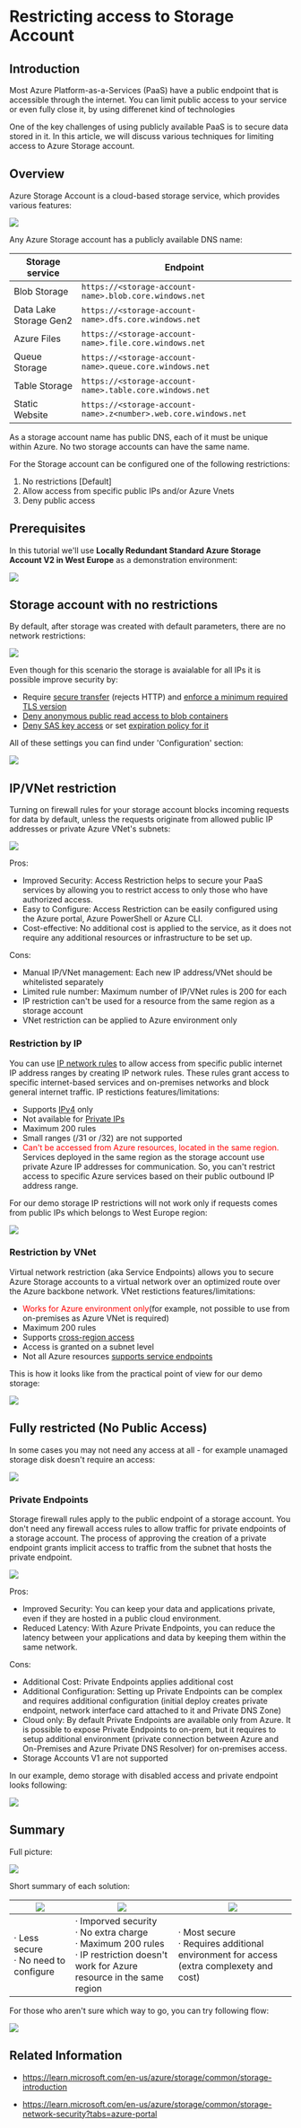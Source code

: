 # Restricting access to Storage Account

## Introduction

Most Azure Platform-as-a-Services (PaaS) have a public endpoint that is accessible through the internet. You can limit public access to your service or even fully close it, by using differenet kind of technologies

One of the key challenges of using publicly available PaaS is to secure data stored in it. In this article, we will discuss various techniques for limiting access to Azure Storage account.

## Overview

Azure Storage Account is a cloud-based storage service, which provides various features:

![](/images/network/storage_classification.png)

Any Azure Storage account has a publicly available DNS name:

| Storage service  |	Endpoint |
| --- | --- |
| Blob Storage 	| `https://<storage-account-name>.blob.core.windows.net` |
| Data Lake Storage Gen2 | `https://<storage-account-name>.dfs.core.windows.net` |
| Azure Files |	`https://<storage-account-name>.file.core.windows.net` |
| Queue Storage | `https://<storage-account-name>.queue.core.windows.net` |
| Table Storage | `https://<storage-account-name>.table.core.windows.net` |
| Static Website | `https://<storage-account-name>.z<number>.web.core.windows.net` |

As a storage account name has public DNS, each of it must be unique within Azure. No two storage accounts can have the same name. 

For the Storage account can be configured one of the following restrictions:

1. No restrictions [Default]
2. Allow access from specific public IPs and/or Azure Vnets
3. Deny public access

## Prerequisites

In this tutorial we'll use **Locally Redundant Standard Azure Storage Account V2 in West Europe** as a demonstration environment:

![](/images/network/storage_v2_example.png)


## Storage account with no restrictions

By default, after storage was created with default parameters, there are no network restrictions:

![](/images/network/storage_net_default.png)

Even though for this scenario the storage is avaialable for all IPs it is possible improve security by:

* Require [secure transfer](https://learn.microsoft.com/en-us/azure/storage/common/storage-require-secure-transfer) (rejects HTTP) and [enforce a minimum required TLS version](https://learn.microsoft.com/en-us/azure/storage/common/transport-layer-security-configure-minimum-version?tabs=portal)
* [Deny anonymous public read access to blob containers](https://learn.microsoft.com/en-us/azure/storage/blobs/anonymous-read-access-prevent?tabs=portal)
* [Deny SAS key access](https://learn.microsoft.com/en-us/azure/storage/common/shared-key-authorization-prevent?tabs=portal) or set [expiration policy for it](https://learn.microsoft.com/en-us/azure/storage/common/sas-expiration-policy?tabs=azure-portal&WT.mc_id=Portal-Microsoft_Azure_Storage)

All of these settings you can find under 'Configuration' section:

![](/images/network/az_storage_sec_conf.png)

## IP/VNet restriction

Turning on firewall rules for your storage account blocks incoming requests for data by default, unless the requests originate from allowed public IP addresses or private Azure VNet's subnets:

![](/images/network/storage_net_limit.png)

Pros: 

* Improved Security: Access Restriction helps to secure your PaaS services by allowing you to restrict access to only those who have authorized access. 
* Easy to Configure: Access Restriction can be easily configured using the Azure portal, Azure PowerShell or Azure CLI. 
* Cost-effective: No additional cost is applied to the service, as it does not require any additional resources or infrastructure to be set up.

Cons: 
* Manual IP/VNet management: Each new IP address/VNet should be whitelisted separately
* Limited rule number: Maximum number of IP/VNet rules is 200 for each
* IP restriction can't be used for a resource from the same region as a storage account
* VNet restriction can be applied to Azure environment only

### Restriction by IP

You can use [IP network rules](https://learn.microsoft.com/en-us/azure/storage/common/storage-network-security?tabs=azure-portal#grant-access-from-an-internet-ip-range) to allow access from specific public internet IP address ranges by creating IP network rules. These rules grant access to specific internet-based services and on-premises networks and block general internet traffic. IP restictions features/limitations:

* Supports [IPv4](https://datatracker.ietf.org/doc/html/rfc791) only
* Not available for [Private IPs](https://datatracker.ietf.org/doc/html/rfc1918#section-3) 
* Maximum 200 rules
* Small ranges (/31 or /32) are not supported
* <span style="color:red">Can't be accessed from Azure resources, located in the same region.</span> Services deployed in the same region as the storage account use private Azure IP addresses for communication. So, you can't restrict access to specific Azure services based on their public outbound IP address range.

For our demo storage IP restrictions will not work  only if requests comes from public IPs which belongs to West Europe region:

![](/images/network/az_strg_rest_01.png)


### Restriction by VNet

Virtual network restriction (aka Service Endpoints) allows you to secure Azure Storage accounts to a virtual network over an optimized route over the Azure backbone network. VNet restictions features/limitations:
* <span style="color:red">Works for Azure environment only</span>(for example, not possible to use from on-premises as Azure VNet is required)
* Maximum 200 rules
* Supports [cross-region access](https://learn.microsoft.com/en-us/azure/storage/common/storage-network-security?tabs=azure-portal#azure-storage-cross-region-service-endpoints)
* Access is granted on a subnet level
* Not all Azure resources [supports service endpoints](https://learn.microsoft.com/en-us/azure/virtual-network/virtual-network-service-endpoints-overview)

This is how it looks like from the practical point of view for our demo storage:

![](/images/network/az_strg_rest_02.png)

## Fully restricted (No Public Access)

In some cases you may not need any access at all - for example unamaged storage disk doesn't require an access:

![](/images/network/storage_disable.png)

### Private Endpoints

Storage firewall rules apply to the public endpoint of a storage account. You don't need any firewall access rules to allow traffic for private endpoints of a storage account. The process of approving the creation of a private endpoint grants implicit access to traffic from the subnet that hosts the private endpoint.

![](/images/network/storage_net_priv_endpoint.png)

Pros: 
* Improved Security: You can keep your data and applications private, even if they are hosted in a public cloud environment. 
* Reduced Latency: With Azure Private Endpoints, you can reduce the latency between your applications and data by keeping them within the same network.

Cons: 
* Additional Cost: Private Endpoints applies additional cost 
* Additional Configuration: Setting up Private Endpoints can be complex and requires additional configuration (initial deploy creates private endpoint, network interface card attached to it and Private DNS Zone)
* Cloud only: By default Private Endpoints are available only from Azure. It is possible to expose Private Endpoints to on-prem, but it requires to setup additional environment (private connection between Azure and On-Premises and Azure Private DNS Resolver) for on-premises access.
* Storage Accounts V1 are not supported

In our example, demo storage with disabled access and private endpoint looks following:

![](/images/network/az_strg_rest_03.png)


## Summary

Full picture:

![](/images/network/storage_net_access_arch.png) 

Short summary of each solution:

| ![](/images/network/az_strg_rest_meter_00.png) |  ![](/images/network/az_strg_rest_meter_01.png) | ![](/images/network/az_strg_rest_meter_02.png) | 
| --- | --- | --- |
|  · Less secure </br> · No need to configure |  · Imporved security </br> · No extra charge </br> · Maximum 200 rules </br> · IP restriction doesn't work for Azure resource in the same region | · Most secure </br> · Requires additional environment for access (extra complexety and cost) |

For those who aren't sure which way to go, you can try following flow:

![](/images/network/storage_net_flow.png) 

## Related Information

* https://learn.microsoft.com/en-us/azure/storage/common/storage-introduction

* https://learn.microsoft.com/en-us/azure/storage/common/storage-network-security?tabs=azure-portal